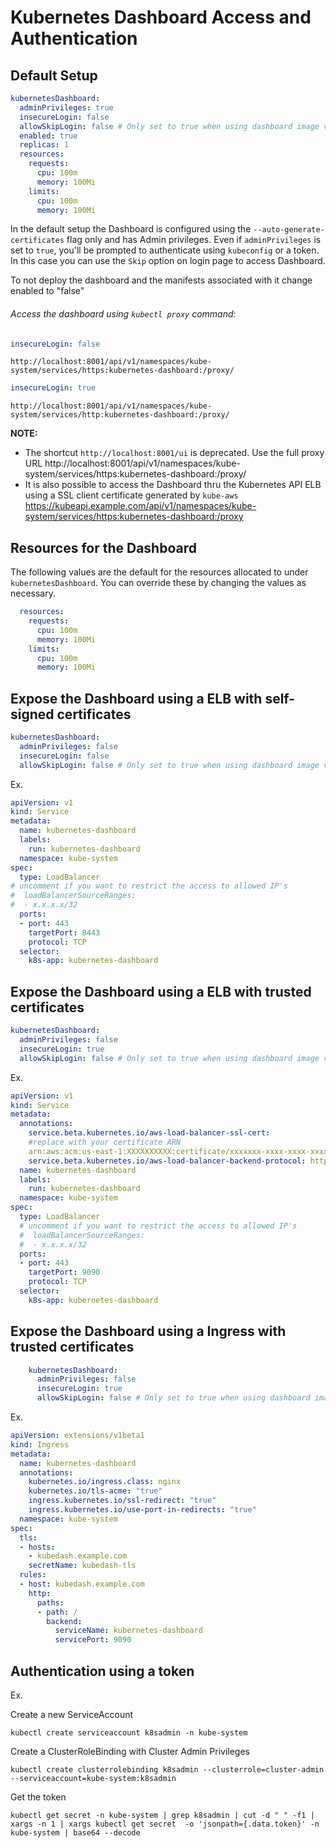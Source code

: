 # Kubernetes Dashboard Access and Authentication

## Default Setup

```yaml
kubernetesDashboard:
  adminPrivileges: true
  insecureLogin: false
  allowSkipLogin: false # Only set to true when using dashboard image version v1.10.1+
  enabled: true
  replicas: 1
  resources:
    requests:
      cpu: 100m
      memory: 100Mi
    limits:
      cpu: 100m
      memory: 100Mi
```

In the default setup the Dashboard is configured using the `--auto-generate-certificates` flag only and has Admin privileges.
Even if `adminPrivileges` is set to `true`, you'll be prompted to authenticate using `kubeconfig` or a token.
In this case you can use the `Skip` option on login page to access Dashboard.

To not deploy the dashboard and the manifests associated with it change enabled to "false"

###### Access the dashboard  using `kubectl proxy` command:

```yaml
insecureLogin: false
```
    http://localhost:8001/api/v1/namespaces/kube-system/services/https:kubernetes-dashboard:/proxy/

```yaml
insecureLogin: true
```
    http://localhost:8001/api/v1/namespaces/kube-system/services/http:kubernetes-dashboard:/proxy/

**NOTE:**
* The shortcut `http://localhost:8001/ui` is deprecated. Use the full proxy URL http://localhost:8001/api/v1/namespaces/kube-system/services/https:kubernetes-dashboard:/proxy/
* It is also possible to access the Dashboard thru the Kubernetes API ELB using a SSL client certificate generated by `kube-aws` https://kubeapi.example.com/api/v1/namespaces/kube-system/services/https:kubernetes-dashboard:/proxy

## Resources for the Dashboard

The following values are the default for the resources allocated to under `kubernetesDashboard`.
You can override these by changing the values as necessary.

```yaml
  resources:
    requests:
      cpu: 100m
      memory: 100Mi
    limits:
      cpu: 100m
      memory: 100Mi
```

## Expose the Dashboard using a ELB with self-signed certificates

```yaml
kubernetesDashboard:
  adminPrivileges: false
  insecureLogin: false
  allowSkipLogin: false # Only set to true when using dashboard image version v1.10.1+
```

Ex.

```yaml
apiVersion: v1
kind: Service
metadata:
  name: kubernetes-dashboard
  labels:
    run: kubernetes-dashboard
  namespace: kube-system
spec:
  type: LoadBalancer
# uncomment if you want to restrict the access to allowed IP's
#  loadBalancerSourceRanges:
#  - x.x.x.x/32
  ports:
  - port: 443
    targetPort: 8443
    protocol: TCP
  selector:
    k8s-app: kubernetes-dashboard   
```

## Expose the Dashboard using a ELB with trusted certificates

```yaml
kubernetesDashboard:
  adminPrivileges: false
  insecureLogin: true
  allowSkipLogin: false # Only set to true when using dashboard image version v1.10.1+
```

Ex.

```yaml
apiVersion: v1
kind: Service
metadata:
  annotations:
    service.beta.kubernetes.io/aws-load-balancer-ssl-cert:
    #replace with your certificate ARN
    arn:aws:acm:us-east-1:XXXXXXXXXX:certificate/xxxxxxx-xxxx-xxxx-xxxx-xxxxxxxxxx
    service.beta.kubernetes.io/aws-load-balancer-backend-protocol: http
  name: kubernetes-dashboard
  labels:
    run: kubernetes-dashboard
  namespace: kube-system
spec:
  type: LoadBalancer
  # uncomment if you want to restrict the access to allowed IP's
  #  loadBalancerSourceRanges:
  #  - x.x.x.x/32
  ports:
  - port: 443
    targetPort: 9090
    protocol: TCP
  selector:
    k8s-app: kubernetes-dashboard  
```

## Expose the Dashboard using a Ingress with trusted certificates

```yaml
    kubernetesDashboard:
      adminPrivileges: false
      insecureLogin: true
      allowSkipLogin: false # Only set to true when using dashboard image version v1.10.1+
```
Ex.

```yaml
apiVersion: extensions/v1beta1
kind: Ingress
metadata:
  name: kubernetes-dashboard
  annotations:
    kubernetes.io/ingress.class: nginx
    kubernetes.io/tls-acme: "true"
    ingress.kubernetes.io/ssl-redirect: "true"
    ingress.kubernetes.io/use-port-in-redirects: "true"
  namespace: kube-system
spec:
  tls:
  - hosts:
    - kubedash.example.com
    secretName: kubedash-tls
  rules:
  - host: kubedash.example.com
    http:
      paths:
      - path: /
        backend:
          serviceName: kubernetes-dashboard
          servicePort: 9090
```

## Authentication using a token

Ex.

Create a new ServiceAccount

    kubectl create serviceaccount k8sadmin -n kube-system

Create a ClusterRoleBinding with Cluster Admin Privileges

    kubectl create clusterrolebinding k8sadmin --clusterrole=cluster-admin --serviceaccount=kube-system:k8sadmin

Get the token

    kubectl get secret -n kube-system | grep k8sadmin | cut -d " " -f1 | xargs -n 1 | xargs kubectl get secret  -o 'jsonpath={.data.token}' -n kube-system | base64 --decode

